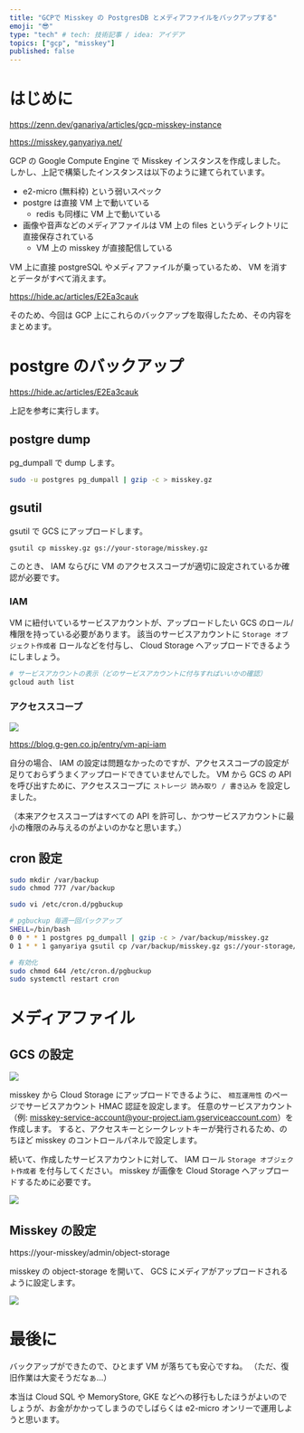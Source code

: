 ```yaml
---
title: "GCPで Misskey の PostgresDB とメディアファイルをバックアップする"
emoji: "😎"
type: "tech" # tech: 技術記事 / idea: アイデア
topics: ["gcp", "misskey"]
published: false
---
```


# はじめに

https://zenn.dev/ganariya/articles/gcp-misskey-instance

https://misskey.ganyariya.net/

GCP の Google Compute Engine で Misskey インスタンスを作成しました。
しかし、上記で構築したインスタンスは以下のように建てられています。

- e2-micro (無料枠) という弱いスペック
- postgre は直接 VM 上で動いている
  - redis も同様に VM 上で動いている
- 画像や音声などのメディアファイルは VM 上の files というディレクトリに直接保存されている
  - VM 上の misskey が直接配信している

VM 上に直接 postgreSQL やメディアファイルが乗っているため、 VM を消すとデータがすべて消えます。

https://hide.ac/articles/E2Ea3cauk

そのため、今回は GCP 上にこれらのバックアップを取得したため、その内容をまとめます。

# postgre のバックアップ

https://hide.ac/articles/E2Ea3cauk

上記を参考に実行します。

## postgre dump

pg_dumpall で dump します。

```bash
sudo -u postgres pg_dumpall | gzip -c > misskey.gz
```

## gsutil

gsutil で GCS にアップロードします。

```bash
gsutil cp misskey.gz gs://your-storage/misskey.gz
```

このとき、 IAM ならびに VM のアクセススコープが適切に設定されているか確認が必要です。

### IAM

VM に紐付いているサービスアカウントが、アップロードしたい GCS のロール/権限を持っている必要があります。
該当のサービスアカウントに `Storage オブジェクト作成者` ロールなどを付与し、 Cloud Storage へアップロードできるようにしましょう。

```bash
# サービスアカウントの表示（どのサービスアカウントに付与すればいいかの確認）
gcloud auth list
```

### アクセススコープ

![](https://storage.googleapis.com/zenn-user-upload/9db5ffd3d790-20230325.png)

https://blog.g-gen.co.jp/entry/vm-api-iam

自分の場合、 IAM の設定は問題なかったのですが、アクセススコープの設定が足りておらずうまくアップロードできていませんでした。
VM から GCS の API を呼び出すために、アクセススコープに `ストレージ 読み取り / 書き込み` を設定しました。

（本来アクセススコープはすべての API を許可し、かつサービスアカウントに最小の権限のみ与えるのがよいのかなと思います。）

## cron 設定

```bash
sudo mkdir /var/backup
sudo chmod 777 /var/backup

sudo vi /etc/cron.d/pgbuckup

# pgbuckup 毎週一回バックアップ
SHELL=/bin/bash
0 0 * * 1 postgres pg_dumpall | gzip -c > /var/backup/misskey.gz
0 1 * * 1 ganyariya gsutil cp /var/backup/misskey.gz gs://your-storage/misskey.gz

# 有効化
sudo chmod 644 /etc/cron.d/pgbuckup
sudo systemctl restart cron
```

# メディアファイル

## GCS の設定

![](https://storage.googleapis.com/zenn-user-upload/031c1b6309d2-20230325.png)

misskey から Cloud Storage にアップロードできるように、 `相互運用性` のページでサービスアカウント HMAC 認証を設定します。
任意のサービスアカウント（例: misskey-service-account@your-project.iam.gserviceaccount.com）を作成します。
すると、アクセスキーとシークレットキーが発行されるため、のちほど misskey のコントロールパネルで設定します。

続いて、作成したサービスアカウントに対して、 IAM ロール `Storage オブジェクト作成者` を付与してください。
misskey が画像を Cloud Storage へアップロードするために必要です。

![](https://storage.googleapis.com/zenn-user-upload/1c19dea5c1ac-20230325.png)

## Misskey の設定

https://your-misskey/admin/object-storage

misskey の object-storage を開いて、 GCS にメディアがアップロードされるように設定します。

![](https://storage.googleapis.com/zenn-user-upload/2b797b804c3d-20230325.png)

# 最後に

バックアップができたので、ひとまず VM が落ちても安心ですね。
（ただ、復旧作業は大変そうだなぁ...）

本当は Cloud SQL や MemoryStore, GKE などへの移行もしたほうがよいのでしょうが、お金がかかってしまうのでしばらくは e2-micro オンリーで運用しようと思います。
